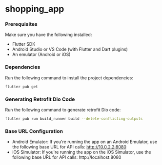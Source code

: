 # shopping_app

### Prerequisites
Make sure you have the following installed:
- Flutter SDK
- Android Studio or VS Code (with Flutter and Dart plugins)
- An emulator (Android or iOS)

### Dependencies
Run the following command to install the project dependencies:

```bash
flutter pub get
```

### Generating Retrofit Dio Code
Run the following command to generate retrofit Dio code:

```bash
flutter pub run build_runner build --delete-conflicting-outputs
```

### Base URL Configuration
- Android Emulator: If you're running the app on an Android Emulator, use the following base URL for API calls:
  http://10.0.2.2:8080
- iOS Simulator: If you're running the app on the iOS Simulator, use the following base URL for API calls:
  http://localhost:8080
